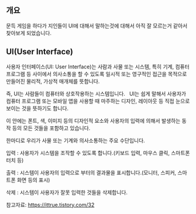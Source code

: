 개요
---

문득 게임을 하다가 지인들이 UI에 대해서 말하는것에 대해서 아직 잘 모르는거 같아서 찾아보게 되었습니다.

UI(User Interface)
---

사용자 인터페이스(UI: User Interface)는 사람과 사물 또는 시스템, 특히 기계, 컴퓨터 프로그램 등 사이에서 의사소통을 할 수 있도록 일시적 또는 영구적인 접근을 목적으로 만들어진 물리적, 가상적 매개체를 뜻합니다.

즉, UI는 사람들이 컴퓨터와 상호작용하는 시스템입니다.
 
UI는 쉽게 말해서 사용자가 컴퓨터 프로그램 또는 모바일 앱을 사용할 때 마주하는 디자인, 레이아웃 등 직접 눈으로 보이는 것을 뜻하기도 합니다. 

이 안에는 폰트, 색, 이미지 등의 디자인적 요소와 사용자의 입력에 의해서 발생하는 동작 등의 모든 것들을 포함하고 있습니다. 

한마디로 우리가 사물 또는 기계와 의사소통하는 주요 수단입니다.

입력 : 사용자가 시스템을 조작할 수 있도록 합니다.(키보드 입력, 마우스 클릭, 스마트폰 터치 등)

출력 : 시스템이 사용자의 입력으로 부터의 결과물을 표시합니다.(모니터, 스피커, 스마트폰 화면 등의 표시)

삭제 : 시스템이 사용자가 잘못 입력한 것들을 삭제합니다.


참고자료: https://ittrue.tistory.com/32 
